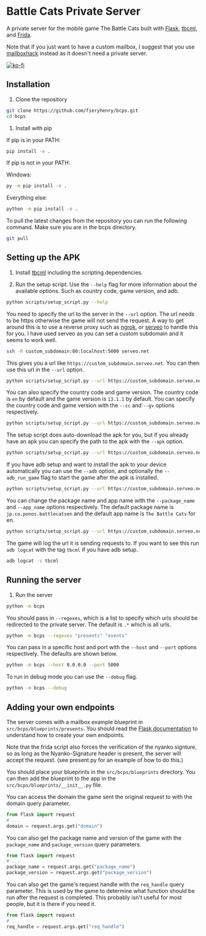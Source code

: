 # Battle Cats Private Server

A private server for the mobile game The Battle Cats built with
[Flask](https://flask.palletsprojects.com),
[tbcml](https://github.com/fieryhenry/tbcml), and
[Frida](https://frida.re).

Note that if you just want to have a custom mailbox, I suggest that you use
[mailboxhack](https://github.com/fieryhenry/mailboxhack) instead as it doesn't
need a private server.

[![ko-fi](https://ko-fi.com/img/githubbutton_sm.svg)](https://ko-fi.com/fieryhenry)

## Installation

1. Clone the repository

```bash
git clone https://github.com/fieryhenry/bcps.git
cd bcps
```

1. Install with pip

If pip is in your PATH:

```bash
pip install -e .
```

If pip is not in your PATH:

Windows:

```bash
py -m pip install -e .
```

Everything else:

```bash
python -m pip install -e .
```

To pull the latest changes from the repository you can run the following
command. Make sure you are in the bcps directory.

```bash
git pull
```

## Setting up the APK

1. Install [tbcml](https://github.com/fieryhenry/tbcml#from-source-recommended)
   including the scripting dependencies.

1. Run the setup script. Use the `--help` flag for more information about the
   available options. Such as country code, game version, and adb.

```bash
python scripts/setup_script.py --help
```

You need to specify the url to the server in the `--url` option. The url needs
to be https otherwise the game will not send the request. A way to get around
this is to use a reverse proxy such as [ngrok](https://ngrok.com/), or
[serveo](https://serveo.net/) to handle this for you. I have used serveo as you
can set a custom subdomain and it seems to work well.

```bash
ssh -R custom_subdomain:80:localhost:5000 serveo.net
```

This gives you a url like `https://custom_subdomain.serveo.net`. You can then
use this url in the `--url` option.

```bash
python scripts/setup_script.py --url https://custom_subdomain.serveo.net
```

You can also specify the country code and game version. The country code is
`en` by default and the game version is `13.1.1` by default. You can specify the
country code and game version with the `--cc` and `--gv` options respectively.

```bash
python scripts/setup_script.py --url https://custom_subdomain.serveo.net --cc "en" --gv "13.1.1"
```

The setup script does auto-download the apk for you, but if you already have an
apk you can specify the path to the apk with the `--apk` option.

```bash
python scripts/setup_script.py --url https://custom_subdomain.serveo.net --apk "path/to/apk"
```

If you have adb setup and want to install the apk to your device automatically
you can use the `--adb` option, and optionally the `--adb_run_game` flag to
start the game after the apk is installed.

```bash
python scripts/setup_script.py --url https://custom_subdomain.serveo.net --adb --adb_run_game
```

You can change the package name and app name with the `--package_name` and
`--app_name` options respectively. The default package name is
`jp.co.ponos.battlecatsen` and the default app name is `The Battle Cats` for en.

```bash
python scripts/setup_script.py --url https://custom_subdomain.serveo.net --package_name "jp.co.ponos.battlecatsen" --app_name "The Battle Cats" 
```

The game will log the url it is sending requests to. If you want to see this run
`adb logcat` with the tag `tbcml` if you have adb setup.

```bash
adb logcat -s tbcml
```

## Running the server

1. Run the server

```bash
python -m bcps
```

You should pass in `--regexes`, which is a list to specify which urls should be
redirected to the private server. The default is `.*` which is all urls.

```bash
python -m bcps --regexes "presents" "events"
```

You can pass in a specific host and port with the `--host` and `--port` options
respectively. The defaults are shown below.

```bash
python -m bcps --host 0.0.0.0 --port 5000
```

To run in debug mode you can use the `--debug` flag.

```bash
python -m bcps --debug
```

## Adding your own endpoints

The server comes with a mailbox example blueprint in
`src/bcps/blueprints/presents`. You should read the [Flask
documentation](https://flask.palletsprojects.com) to understand how to create
your own endpoints.

Note that the frida script also forces the verification of the nyanko signture,
so as long as the Nyanko-Signature header is present, the server will accept the
request. (see present.py for an example of how to do this.)

You should place your blueprints in the `src/bcps/blueprints` directory. You can
then add the blueprint to the app in the `src/bcps/blueprints/__init__.py` file.

You can access the domain the game sent the original request to with
the domain query parameter.

```python
from flask import request
# ...
domain = request.args.get("domain")
```

You can also get the package name and version of the game with the
`package_name` and `package_version` query parameters.

```python
from flask import request
# ...
package_name = request.args.get("package_name")
package_version = request.args.get("package_version")
```

You can also get the game's request handle with the `req_handle` query
parameter. This is used by the game to determine what function should be run
after the request is completed. This probably isn't useful for most people, but
it is there if you need it.

```python
from flask import request
# ...
req_handle = request.args.get("req_handle")
```
